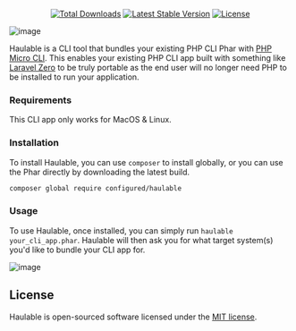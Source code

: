 <p align="center">
<a href="https://packagist.org/packages/configured/haulable"><img src="https://img.shields.io/packagist/dt/configured/haulable" alt="Total Downloads"></a>
<a href="https://packagist.org/packages/configured/haulable"><img src="https://img.shields.io/packagist/v/configured/haulable" alt="Latest Stable Version"></a>
<a href="https://packagist.org/packages/configured/haulable"><img src="https://img.shields.io/packagist/l/configured/haulable" alt="License"></a>
</p>


![image](https://user-images.githubusercontent.com/3619398/228083152-5758103f-c27b-4d53-a1d5-c3287ee05949.png)



Haulable is a CLI tool that bundles your existing PHP CLI Phar with [PHP Micro CLI](https://github.com/dixyes/phpmicro). This enables your existing PHP CLI app built with something like [Laravel Zero](https://github.com/laravel-zero/laravel-zero) to be truly portable as the end user will no longer need PHP to be installed to run your application.


### Requirements 

This CLI app only works for MacOS & Linux.


### Installation

To install Haulable, you can use `composer` to install globally, or you can use the Phar directly by downloading the latest build.

```bash
composer global require configured/haulable
```

### Usage

To use Haulable, once installed, you can simply run `haulable your_cli_app.phar`. Haulable will then ask you for what target system(s) you'd like to bundle your CLI app for.

![image](https://user-images.githubusercontent.com/3619398/228088979-4d0e06ab-20c3-4a61-a238-9122735db086.png)


## License
Haulable is open-sourced software licensed under the [MIT license](https://opensource.org/licenses/MIT).
